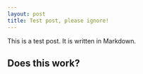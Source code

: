 ```yaml
---
layout: post
title: Test post, please ignore!
---
```


This is a test post. It is written in Markdown.

## Does this work?
